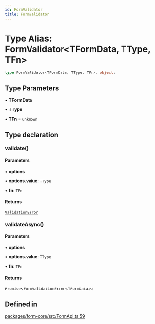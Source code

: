 ```yaml
---
id: FormValidator
title: FormValidator
---
```


# Type Alias: FormValidator\<TFormData, TType, TFn\>

```ts
type FormValidator<TFormData, TType, TFn>: object;
```

## Type Parameters

• **TFormData**

• **TType**

• **TFn** = `unknown`

## Type declaration

### validate()

#### Parameters

• **options**

• **options.value**: `TType`

• **fn**: `TFn`

#### Returns

[`ValidationError`](validationerror.md)

### validateAsync()

#### Parameters

• **options**

• **options.value**: `TType`

• **fn**: `TFn`

#### Returns

`Promise`\<`FormValidationError`\<`TFormData`\>\>

## Defined in

[packages/form-core/src/FormApi.ts:59](https://github.com/TanStack/form/blob/main/packages/form-core/src/FormApi.ts#L59)
